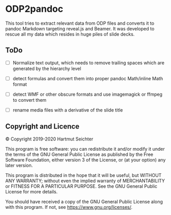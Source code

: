 # ODP2pandoc

This tool tries to extract relevant data from ODP files and converts it to pandoc Markdown targeting reveal.js and Beamer. It was developed to rescue all my data which resides in huge piles of slide decks. 

## ToDo

- [ ] Normalize text output, which needs to remove trailing spaces which are generated by the hierarchy level
- [ ] detect formulas and convert them into proper pandoc Math/inline Math format
- [ ] detect WMF or other obscure formats and use imagemagick or ffmpeg to convert them
- [ ] rename media files with a derivative of the slide title


## Copyright and Licence

&copy; Copyright 2019-2020 Hartmut Seichter

This program is free software: you can redistribute it and/or modify
it under the terms of the GNU General Public License as published by
the Free Software Foundation, either version 3 of the License, or
(at your option) any later version.

This program is distributed in the hope that it will be useful,
but WITHOUT ANY WARRANTY; without even the implied warranty of
MERCHANTABILITY or FITNESS FOR A PARTICULAR PURPOSE.  See the
GNU General Public License for more details.

You should have received a copy of the GNU General Public License
along with this program.  If not, see <https://www.gnu.org/licenses/>.
